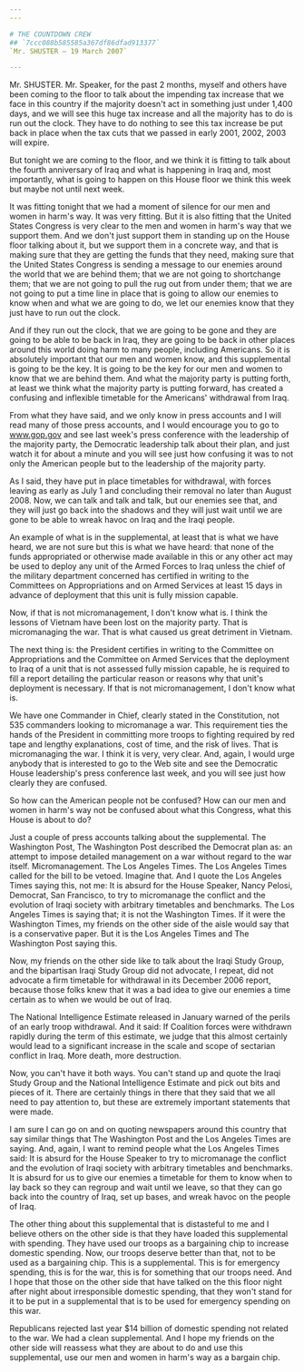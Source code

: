 ```yaml
---
---

# THE COUNTDOWN CREW
## `7ccc088b585585a367df86dfad913377`
`Mr. SHUSTER — 19 March 2007`

---
```



Mr. SHUSTER. Mr. Speaker, for the past 2 months, myself and others 
have been coming to the floor to talk about the impending tax increase 
that we face in this country if the majority doesn't act in something 
just under 1,400 days, and we will see this huge tax increase and all 
the majority has to do is run out the clock. They have to do nothing to 
see this tax increase be put back in place when the tax cuts that we 
passed in early 2001, 2002, 2003 will expire.

But tonight we are coming to the floor, and we think it is fitting to 
talk about the fourth anniversary of Iraq and what is happening in Iraq 
and, most importantly, what is going to happen on this House floor we 
think this week but maybe not until next week.

It was fitting tonight that we had a moment of silence for our men 
and women in harm's way. It was very fitting. But it is also fitting 
that the United States Congress is very clear to the men and women in 
harm's way that we support them. And we don't just support them in 
standing up on the House floor talking about it, but we support them in 
a concrete way, and that is making sure that they are getting the funds 
that they need, making sure that the United States Congress is sending 
a message to our enemies around the world that we are behind them; that 
we are not going to shortchange them; that we are not going to pull the 
rug out from under them; that we are not going to put a time line in 
place that is going to allow our enemies to know when and what we are 
going to do, we let our enemies know that they just have to run out the 
clock.

And if they run out the clock, that we are going to be gone and they 
are going to be able to be back in Iraq, they are going to be back in 
other places around this world doing harm to many people, including 
Americans. So it is absolutely important that our men and women know, 
and this supplemental is going to be the key. It is going to be the key 
for our men and women to know that we are behind them. And what the 
majority party is putting forth, at least we think what the majority 
party is putting forward, has created a confusing and inflexible 
timetable for the Americans' withdrawal from Iraq.

From what they have said, and we only know in press accounts and I 
will read many of those press accounts, and I would encourage you to go 
to www.gop.gov and see last week's press conference with the leadership 
of the majority party, the Democratic leadership talk about their plan, 
and just watch it for about a minute and you will see just how 
confusing it was to not only the American people but to the leadership 
of the majority party.

As I said, they have put in place timetables for withdrawal, with 
forces leaving as early as July 1 and concluding their removal no later 
than August 2008. Now, we can talk and talk and talk, but our enemies 
see that, and they will just go back into the shadows and they will 
just wait until we are gone to be able to wreak havoc on Iraq and the 
Iraqi people.

An example of what is in the supplemental, at least that is what we 
have heard, we are not sure but this is what we have heard: that none 
of the funds appropriated or otherwise made available in this or any 
other act may be used to deploy any unit of the Armed Forces to Iraq 
unless the chief of the military department concerned has certified in 
writing to the Committees on Appropriations and on Armed Services at 
least 15 days in advance of deployment that this unit is fully mission 
capable.

Now, if that is not micromanagement, I don't know what is. I think 
the lessons of Vietnam have been lost on the majority party. That is 
micromanaging the war. That is what caused us great detriment in 
Vietnam.

The next thing is: the President certifies in writing to the 
Committee on Appropriations and the Committee on Armed Services that 
the deployment to Iraq of a unit that is not assessed fully mission 
capable, he is required to fill a report detailing the particular 
reason or reasons why that unit's deployment is necessary. If that is 
not micromanagement, I don't know what is.



We have one Commander in Chief, clearly stated in the Constitution, 
not 535 commanders looking to micromanage a war. This requirement ties 
the hands of the President in committing more troops to fighting 
required by red tape and lengthy explanations, cost of time, and the 
risk of lives. That is micromanaging the war. I think it is very, very 
clear. And, again, I would urge anybody that is interested to go to the 
Web site and see the Democratic House leadership's press conference 
last week, and you will see just how clearly they are confused.

So how can the American people not be confused? How can our men and 
women in harm's way not be confused about what this Congress, what this 
House is about to do?

Just a couple of press accounts talking about the supplemental. The 
Washington Post, The Washington Post described the Democrat plan as: an 
attempt to impose detailed management on a war without regard to the 
war itself. Micromanagement. The Los Angeles Times. The Los Angeles 
Times called for the bill to be vetoed. Imagine that. And I quote the 
Los Angeles Times saying this, not me: It is absurd for the House 
Speaker, Nancy Pelosi, Democrat, San Francisco, to try to micromanage 
the conflict and the evolution of Iraqi society with arbitrary 
timetables and benchmarks. The Los Angeles Times is saying that; it is 
not the Washington Times. If it were the Washington Times, my friends 
on the other side of the aisle would say that is a conservative paper. 
But it is the Los Angeles Times and The Washington Post saying this.

Now, my friends on the other side like to talk about the Iraqi Study 
Group, and the bipartisan Iraqi Study Group did not advocate, I repeat, 
did not advocate a firm timetable for withdrawal in its December 2006 
report, because those folks knew that it was a bad idea to give our 
enemies a time certain as to when we would be out of Iraq.

The National Intelligence Estimate released in January warned of the 
perils of an early troop withdrawal. And it said: If Coalition forces 
were withdrawn rapidly during the term of this estimate, we judge that 
this almost certainly would lead to a significant increase in the scale 
and scope of sectarian conflict in Iraq. More death, more destruction.

Now, you can't have it both ways. You can't stand up and quote the 
Iraqi Study Group and the National Intelligence Estimate and pick out 
bits and pieces of it. There are certainly things in there that they 
said that we all need to pay attention to, but these are extremely 
important statements that were made.

I am sure I can go on and on quoting newspapers around this country 
that say similar things that The Washington Post and the Los Angeles 
Times are saying. And, again, I want to remind people what the Los 
Angeles Times said: It is absurd for the House Speaker to try to 
micromanage the conflict and the evolution of Iraqi society with 
arbitrary timetables and benchmarks. It is absurd for us to give our 
enemies a timetable for them to know when to lay back so they can 
regroup and wait until we leave, so that they can go back into the 
country of Iraq, set up bases, and wreak havoc on the people of Iraq.

The other thing about this supplemental that is distasteful to me and 
I believe others on the other side is that they have loaded this 
supplemental with spending. They have used our troops as a bargaining 
chip to increase domestic spending. Now, our troops deserve better than 
that, not to be used as a bargaining chip. This is a supplemental. This 
is for emergency spending, this is for the war, this is for something 
that our troops need. And I hope that those on the other side that have 
talked on the this floor night after night about irresponsible domestic 
spending, that they won't stand for it to be put in a supplemental that 
is to be used for emergency spending on this war.

Republicans rejected last year $14 billion of domestic spending not 
related to the war. We had a clean supplemental. And I hope my friends 
on the other side will reassess what they are about to do and use this 
supplemental, use our men and women in harm's way as a bargain chip.